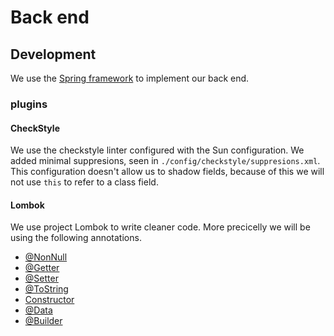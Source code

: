 # Back end

## Development

We use the [Spring framework](https://spring.io/) to implement our back end.

### plugins

#### CheckStyle

We use the checkstyle linter configured with the Sun configuration.
We added minimal suppresions, seen in `./config/checkstyle/suppresions.xml`.
This configuration doesn't allow us to shadow fields, because of this we will not use `this` to refer to a class field.

#### Lombok

We use project Lombok to write cleaner code. More precicelly we will be using the following annotations.
* [@NonNull](https://projectlombok.org/features/NonNull)
* [@Getter](https://projectlombok.org/features/GetterSetter)
* [@Setter](https://projectlombok.org/features/GetterSetter)
* [@ToString](https://projectlombok.org/features/ToString)
* [Constructor](https://projectlombok.org/features/constructor)
* [@Data](https://projectlombok.org/features/Data)
* [@Builder](https://projectlombok.org/features/Builder)